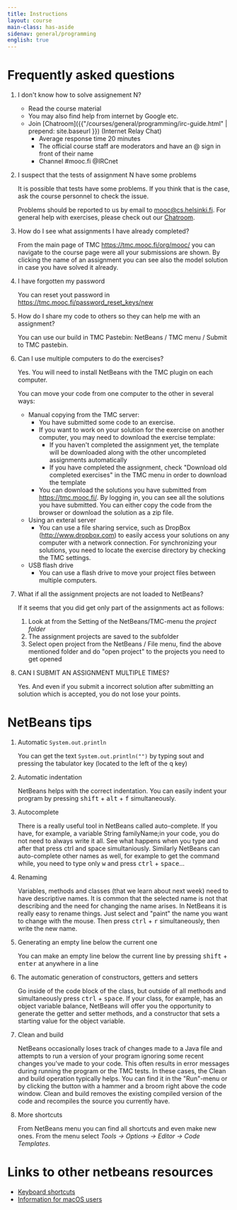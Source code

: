 ```yaml
---
title: Instructions
layout: course
main-class: has-aside
sidenav: general/programming
english: true
---
```

# Frequently asked questions

1. I don't know how to solve assignement N?
	- Read the course material
	- You may also find help from internet by Google etc.
	- Join [Chatroom]({{"/courses/general/programming/irc-guide.html" | prepend: site.baseurl }}) (Internet Relay Chat)
		- Average response time 20 minutes
		- The official course staff are moderators and have an @ sign in front of their name
		- Channel #mooc.fi @IRCnet
2. I suspect that the tests of assignment N have some problems

	It is possible that tests have some problems. If you think that is the case, ask the course personnel to check the issue.

	Problems should be reported to us by email to <a href="mailto:mooc@cs.helsinki.fi">mooc@cs.helsinki.fi</a>. For general help with exercises, please check out our <a href="/courses/general/programming/irc-guide.html">Chatroom</a>.

3. How do I see what assignments I have already completed?

	From the main page of TMC <https://tmc.mooc.fi/org/mooc/> you can navigate to the course page were all your submissions are shown. By clicking the name of an assignment you can see also the model solution in case you have solved it already.

4. I have forgotten my password

	You can reset yout password in <https://tmc.mooc.fi/password_reset_keys/new>

5. How do I share my code to others so they can help me with an assignment?

	You can use our build in TMC Pastebin: NetBeans / TMC menu / Submit to TMC pastebin.

6. Can I use multiple computers to do the exercises?

	Yes. You will need to install NetBeans with the TMC plugin on each computer.

	You can move your code from one computer to the other in several ways:
	- Manual copying from the TMC server:
		- You have submitted some code to an exercise.
		- If you want to work on your solution for the exercise on another computer, you may need to download the exercise template:
			- If you haven't completed the assignment yet, the template will be downloaded along with the other uncompleted assignments automatically
			- If you have completed the assignment, check "Download old completed exercises" in the TMC menu in order to download the template
		- You can download the solutions you have submitted from <https://tmc.mooc.fi/>. By logging in, you can see all the solutions you have submitted. You can either copy the code from the browser or download the solution as a zip file.
	- Using an exteral server
		- You can use a file sharing service, such as DropBox (<http://www.dropbox.com>)  to easily access your solutions on any computer with a network connection. For synchronizing your solutions, you need to locate the exercise directory by checking the TMC settings.
	- USB flash drive
		- You can use a flash drive to move your project files between multiple computers.
7. What if all the assignment projects are not loaded to NetBeans?

	If it seems that you did get only part of the assignments act as follows:

	1. Look at from the Setting of the NetBeans/TMC-menu the *project folder*
	2. The assignment projects are saved to the subfolder
	3. Select open project from the NetBeans / File menu, find the above mentioned folder and do "open project" to the projects you need to get opened

8. CAN I SUBMIT AN ASSIGNMENT MULTIPLE TIMES?

	Yes. And even if you submit a incorrect solution after submitting an solution which is accepted, you do not lose your points.

# NetBeans tips

1. Automatic `System.out.println`

	You can get the text `System.out.println("")` by typing sout and pressing the tabulator key (located to the left of the q key)

2. Automatic indentation

	NetBeans helps with the correct indentation. You can easily indent your program by pressing <kbd>shift</kbd> + <kbd>alt</kbd> + <kbd>f</kbd> simultaneously.

3. Autocomplete

	There is a really useful tool in NetBeans called auto-complete. If you have, for example, a variable String familyName;in your code, you do not need to always write it all. See what happens when you type and after that press ctrl and space simultaniously. Similarly NetBeans can auto-complete other names as well, for example to get the command while, you need to type only <kbd>w</kbd> and press <kbd>ctrl</kbd> + <kbd>space</kbd>...

4. Renaming

	Variables, methods and classes (that we learn about next week) need to have descriptive names. It is common that the selected name is not that describing and the need for changing the name arises. In NetBeans it is really easy to rename things. Just select and "paint" the name you want to change with the mouse. Then press <kbd>ctrl</kbd> + <kbd>r</kbd> simultaneously, then write the new name.

5. Generating an empty line below the current one

	You can make an empty line below the current line by pressing <kbd>shift</kbd> + <kbd>enter</kbd> at anywhere in a line

6. The automatic generation of constructors, getters and setters

	Go inside of the code block of the class, but outside of all methods and simultaneously press <kbd>ctrl</kbd> + <kbd>space</kbd>. If your class, for example, has an object variable balance, NetBeans will offer you the opportunity to generate the getter and setter methods, and a constructor that sets a starting value for the object variable.

7. Clean and build

	NetBeans occasionally loses track of changes made to a Java file and attempts to run a version of your program ignoring some recent changes you've made to your code. This often results in error messages during running the program or the TMC tests. In these cases, the Clean and build operation typically helps. You can find it in the "Run"-menu or by clicking the button with a hammer and a broom right above the code window. Clean and build removes the existing compiled version of the code and recompiles the source you currently have.

8. More shortcuts

	From NetBeans menu you can find all shortcuts and even make new ones. From the menu select *Tools -> Options -> Editor -> Code Templates*.

# Links to other netbeans resources

- [Keyboard shortcuts](http://netbeans.org/project_downloads/www/shortcuts.pdf)
- [Information for macOS users](http://netbeans.org/kb/articles/mac.html)
